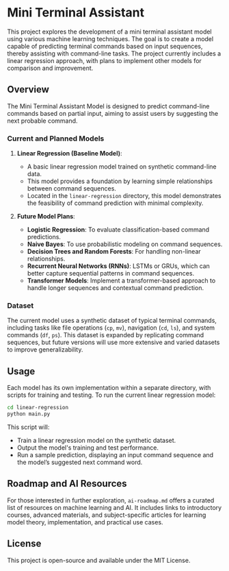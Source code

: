 # Mini Terminal Assistant

This project explores the development of a mini terminal assistant model using various machine learning techniques. The goal is to create a model capable of predicting terminal commands based on input sequences, thereby assisting with command-line tasks. The project currently includes a linear regression approach, with plans to implement other models for comparison and improvement.

## Overview

The Mini Terminal Assistant Model is designed to predict command-line commands based on partial input, aiming to assist users by suggesting the next probable command.

### Current and Planned Models

1. **Linear Regression (Baseline Model)**:
   - A basic linear regression model trained on synthetic command-line data.
   - This model provides a foundation by learning simple relationships between command sequences.
   - Located in the `linear-regression` directory, this model demonstrates the feasibility of command prediction with minimal complexity.

2. **Future Model Plans**:
   - **Logistic Regression**: To evaluate classification-based command predictions.
   - **Naive Bayes**: To use probabilistic modeling on command sequences.
   - **Decision Trees and Random Forests**: For handling non-linear relationships.
   - **Recurrent Neural Networks (RNNs)**: LSTMs or GRUs, which can better capture sequential patterns in command sequences.
   - **Transformer Models**: Implement a transformer-based approach to handle longer sequences and contextual command prediction.

### Dataset

The current model uses a synthetic dataset of typical terminal commands, including tasks like file operations (`cp`, `mv`), navigation (`cd`, `ls`), and system commands (`df`, `ps`). This dataset is expanded by replicating command sequences, but future versions will use more extensive and varied datasets to improve generalizability.

## Usage

Each model has its own implementation within a separate directory, with scripts for training and testing. To run the current linear regression model:

```bash
cd linear-regression
python main.py
```

This script will:

- Train a linear regression model on the synthetic dataset.
- Output the model's training and test performance.
- Run a sample prediction, displaying an input command sequence and the model’s suggested next command word.

## Roadmap and AI Resources

For those interested in further exploration, `ai-roadmap.md` offers a curated list of resources on machine learning and AI. It includes links to introductory courses, advanced materials, and subject-specific articles for learning model theory, implementation, and practical use cases.

## License

This project is open-source and available under the MIT License.